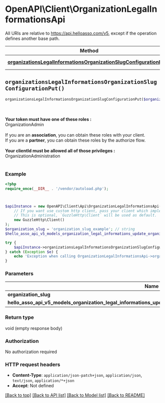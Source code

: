 # OpenAPI\Client\OrganizationLegalInformationsApi

All URIs are relative to https://api.helloasso.com/v5, except if the operation defines another base path.

| Method | HTTP request | Description |
| ------------- | ------------- | ------------- |
| [**organizationsLegalInformationsOrganizationSlugConfigurationPut()**](OrganizationLegalInformationsApi.md#organizationsLegalInformationsOrganizationSlugConfigurationPut) | **PUT** /organizations/legal-informations/{organizationSlug}/configuration |  |


## `organizationsLegalInformationsOrganizationSlugConfigurationPut()`

```php
organizationsLegalInformationsOrganizationSlugConfigurationPut($organization_slug, $hello_asso_api_v5_models_organization_legal_informations_update_organization_legal_information_configuration_body)
```



<br/><br/><b>Your token must have one of these roles : </b><br/>OrganizationAdmin<br/><br/>If you are an <b>association</b>, you can obtain these roles with your client.<br/>If you are a <b>partner</b>, you can obtain these roles by the authorize flow.<br/><br/><b>Your clientId must be allowed all of those privileges : </b> <br/> OrganizationAdministration<br/><br/>

### Example

```php
<?php
require_once(__DIR__ . '/vendor/autoload.php');



$apiInstance = new OpenAPI\Client\Api\OrganizationLegalInformationsApi(
    // If you want use custom http client, pass your client which implements `GuzzleHttp\ClientInterface`.
    // This is optional, `GuzzleHttp\Client` will be used as default.
    new GuzzleHttp\Client()
);
$organization_slug = 'organization_slug_example'; // string
$hello_asso_api_v5_models_organization_legal_informations_update_organization_legal_information_configuration_body = new \OpenAPI\Client\Model\HelloAssoApiV5ModelsOrganizationLegalInformationsUpdateOrganizationLegalInformationConfigurationBody(); // \OpenAPI\Client\Model\HelloAssoApiV5ModelsOrganizationLegalInformationsUpdateOrganizationLegalInformationConfigurationBody

try {
    $apiInstance->organizationsLegalInformationsOrganizationSlugConfigurationPut($organization_slug, $hello_asso_api_v5_models_organization_legal_informations_update_organization_legal_information_configuration_body);
} catch (Exception $e) {
    echo 'Exception when calling OrganizationLegalInformationsApi->organizationsLegalInformationsOrganizationSlugConfigurationPut: ', $e->getMessage(), PHP_EOL;
}
```

### Parameters

| Name | Type | Description  | Notes |
| ------------- | ------------- | ------------- | ------------- |
| **organization_slug** | **string**|  | |
| **hello_asso_api_v5_models_organization_legal_informations_update_organization_legal_information_configuration_body** | [**\OpenAPI\Client\Model\HelloAssoApiV5ModelsOrganizationLegalInformationsUpdateOrganizationLegalInformationConfigurationBody**](../Model/HelloAssoApiV5ModelsOrganizationLegalInformationsUpdateOrganizationLegalInformationConfigurationBody.md)|  | [optional] |

### Return type

void (empty response body)

### Authorization

No authorization required

### HTTP request headers

- **Content-Type**: `application/json-patch+json`, `application/json`, `text/json`, `application/*+json`
- **Accept**: Not defined

[[Back to top]](#) [[Back to API list]](../../README.md#endpoints)
[[Back to Model list]](../../README.md#models)
[[Back to README]](../../README.md)
